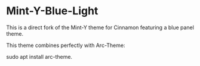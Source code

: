# Mint-Y-Blue-Light

This is a direct fork of the Mint-Y theme for Cinnamon featuring a blue panel theme.

This theme combines perfectly with Arc-Theme:

sudo apt install arc-theme.
